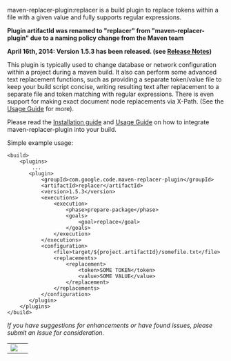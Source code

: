 maven-replacer-plugin:replacer is a build plugin to replace tokens within a file with a given value and fully supports regular expressions.

**Plugin artifactId was renamed to "replacer" from "maven-replacer-plugin" due to a naming policy change from the Maven team**

**April 16th, 2014: Version 1.5.3 has been released. (see [Release Notes](ReleaseNotes.md))**

This plugin is typically used to change database or network configuration within a project during a maven build.
It also can perform some advanced text replacement functions, such as providing a separate token/value file to keep your build script concise, writing resulting text after replacement to a separate file and token matching with regular expressions. There is even support for making exact document node replacements via X-Path. (See the [Usage Guide](UsageGuide.md) for more).

Please read the [Installation guide](InstallationGuide.md) and [Usage Guide](UsageGuide.md) on how to integrate maven-replacer-plugin into your build.

Simple example usage:
```
<build>
    <plugins>
        ...
       <plugin>
           <groupId>com.google.code.maven-replacer-plugin</groupId>
           <artifactId>replacer</artifactId>
           <version>1.5.3</version>
           <executions>
               <execution>
                   <phase>prepare-package</phase>
                   <goals>
                       <goal>replace</goal>
                   </goals>                   
               </execution>
           </executions>
           <configuration>
               <file>target/${project.artifactId}/somefile.txt</file>
               <replacements>
                   <replacement>
                       <token>SOME TOKEN</token>
                       <value>SOME VALUE</value>
                   </replacement>         
               </replacements>
           </configuration>
       </plugin>
    </plugins>
</build>
```

_If you have suggestions for enhancements or have found issues, please submit an Issue for consideration._

<table cellpadding='3' width='400' border='0'>
<tr>
<td>
<a href='https://bakersoftware.ci.cloudbees.com'><img src='http://web-static-cloudfront.s3.amazonaws.com/images/badges/BuiltOnDEV.png' /></a>
</td><td></td>
</tr>
</table>